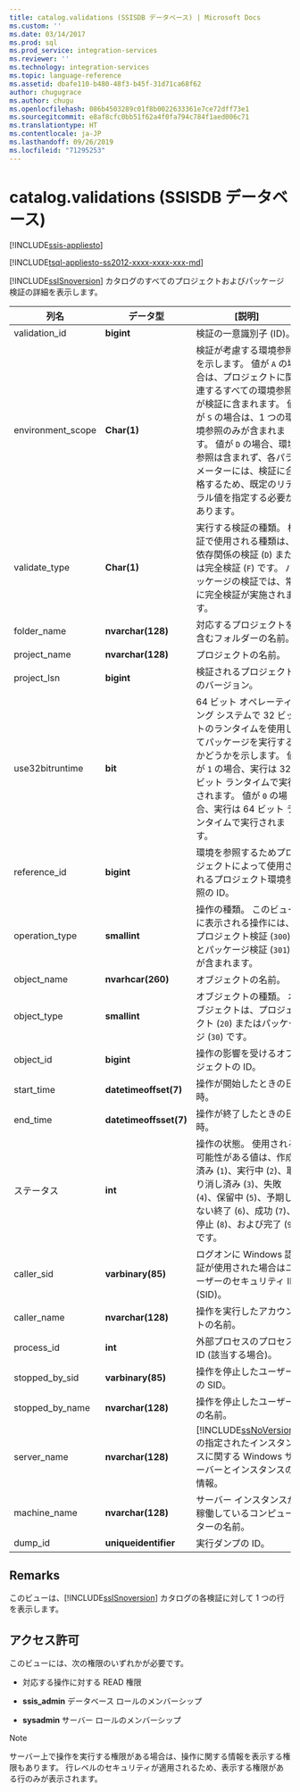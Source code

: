 ```yaml
---
title: catalog.validations (SSISDB データベース) | Microsoft Docs
ms.custom: ''
ms.date: 03/14/2017
ms.prod: sql
ms.prod_service: integration-services
ms.reviewer: ''
ms.technology: integration-services
ms.topic: language-reference
ms.assetid: dbafe110-b480-48f3-b45f-31d71ca68f62
author: chugugrace
ms.author: chugu
ms.openlocfilehash: 086b4503289c01f8b0022633361e7ce72dff73e1
ms.sourcegitcommit: e8af8cfc0bb51f62a4f0fa794c784f1aed006c71
ms.translationtype: HT
ms.contentlocale: ja-JP
ms.lasthandoff: 09/26/2019
ms.locfileid: "71295253"
---
```

# <a name="catalogvalidations-ssisdb-database"></a>catalog.validations (SSISDB データベース)

[!INCLUDE[ssis-appliesto](../../includes/ssis-appliesto-ssvrpluslinux-asdb-asdw-xxx.md)]


[!INCLUDE[tsql-appliesto-ss2012-xxxx-xxxx-xxx-md](../../includes/tsql-appliesto-ss2012-xxxx-xxxx-xxx-md.md)]

  [!INCLUDE[ssISnoversion](../../includes/ssisnoversion-md.md)] カタログのすべてのプロジェクトおよびパッケージ検証の詳細を表示します。  
  
|列名|データ型|[説明]|  
|-----------------|---------------|-----------------|  
|validation_id|**bigint**|検証の一意識別子 (ID)。|  
|environment_scope|**Char(1)**|検証が考慮する環境参照を示します。 値が `A` の場合は、プロジェクトに関連するすべての環境参照が検証に含まれます。 値が `S` の場合は、1 つの環境参照のみが含まれます。 値が `D` の場合、環境参照は含まれず、各パラメーターには、検証に合格するため、既定のリテラル値を指定する必要があります。|  
|validate_type|**Char(1)**|実行する検証の種類。 検証で使用される種類は、依存関係の検証 (`D`) または完全検証 (`F`) です。 パッケージの検証では、常に完全検証が実施されます。|  
|folder_name|**nvarchar(128)**|対応するプロジェクトを含むフォルダーの名前。|  
|project_name|**nvarchar(128)**|プロジェクトの名前。|  
|project_lsn|**bigint**|検証されるプロジェクトのバージョン。|  
|use32bitruntime|**bit**|64 ビット オペレーティング システムで 32 ビットのランタイムを使用してパッケージを実行するかどうかを示します。 値が `1` の場合、実行は 32 ビット ランタイムで実行されます。 値が `0` の場合、実行は 64 ビット ランタイムで実行されます。|  
|reference_id|**bigint**|環境を参照するためプロジェクトによって使用されるプロジェクト環境参照の ID。|  
|operation_type|**smallint**|操作の種類。 このビューに表示される操作には、プロジェクト検証 (`300`) とパッケージ検証 (`301`) が含まれます。|  
|object_name|**nvarhcar(260)**|オブジェクトの名前。|  
|object_type|**smallint**|オブジェクトの種類。 オブジェクトは、プロジェクト (`20`) またはパッケージ (`30`) です。|  
|object_id|**bigint**|操作の影響を受けるオブジェクトの ID。|  
|start_time|**datetimeoffset(7)**|操作が開始したときの日時。|  
|end_time|**datetimeoffsset(7)**|操作が終了したときの日時。|  
|ステータス|**int**|操作の状態。 使用される可能性がある値は、作成済み (`1`)、実行中 (`2`)、取り消し済み (`3`)、失敗 (`4`)、保留中 (`5`)、予期しない終了 (`6`)、成功 (`7`)、停止 (`8`)、および完了 (`9`) です。|  
|caller_sid|**varbinary(85)**|ログオンに Windows 認証が使用された場合はユーザーのセキュリティ ID (SID)。|  
|caller_name|**nvarchar(128)**|操作を実行したアカウントの名前。|  
|process_id|**int**|外部プロセスのプロセス ID (該当する場合)。|  
|stopped_by_sid|**varbinary(85)**|操作を停止したユーザーの SID。|  
|stopped_by_name|**nvarchar(128)**|操作を停止したユーザーの名前。|  
|server_name|**nvarchar(128)**|[!INCLUDE[ssNoVersion](../../includes/ssnoversion-md.md)] の指定されたインスタンスに関する Windows サーバーとインスタンスの情報。|  
|machine_name|**nvarchar(128)**|サーバー インスタンスが稼働しているコンピューターの名前。|  
|dump_id|**uniqueidentifier**|実行ダンプの ID。|  
  
## <a name="remarks"></a>Remarks  
 このビューは、[!INCLUDE[ssISnoversion](../../includes/ssisnoversion-md.md)] カタログの各検証に対して 1 つの行を表示します。  
  
## <a name="permissions"></a>アクセス許可  
 このビューには、次の権限のいずれかが必要です。  
  
-   対応する操作に対する READ 権限  
  
-   **ssis_admin** データベース ロールのメンバーシップ  
  
-   **sysadmin** サーバー ロールのメンバーシップ  
  
> [!NOTE]  
>  サーバー上で操作を実行する権限がある場合は、操作に関する情報を表示する権限もあります。 行レベルのセキュリティが適用されるため、表示する権限がある行のみが表示されます。  
  
  
